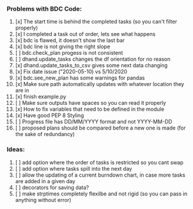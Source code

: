 ### Problems with BDC Code:
1.  [x] The start time is behind the completed tasks (so you can't filter properly)
2.  [x] I completed a task out of order, lets see what happens
3.  [x] bdc is flawed, it doesn't show the last bar
4.  [x] bdc line is not giving the right slope
5.  [ ] bdc.check_plan progess is not consistent
6.  [ ] dhand.update_tasks changes the df orientation for no reason
7.  [x] dhand.update_tasks_to_csv gives some next data changing
8.  [x] Fix date issue ("2020-05-10) vs 5/10/2020
9.  [x] bdc.see_new_plan has some warnings for pandas
11.  [x] Make sure path automatically updates with whatever location they are in
12.  [x] finish example.py
13.  [ ] Make sure outputs have spaces so you can read it properly
14.  [x] How to fix variables that need to be defined in the module
15.  [x] Have good PEP 8 Styling
16.  [ ] Progress file has DD/MM/YYYY format and not YYYY-MM-DD
17.  [ ] proposed plans should be compared before a new one is made (for the sake of redundancy)

### Ideas:
1. [ ] add option where the order of tasks is restricted so you cant swap
2. [ ] add option where tasks spill into the next day
3. [ ] allow the updating of a current burndown chart, in case more tasks are added in a given day
4. [ ] decorators for saving data?
5. [ ] make strptimes completely flexilbe and not rigid (so you can pass in anything without error)
